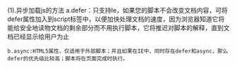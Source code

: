 (1).异步加载js的方法
    a.defer：只支持Ie，如果您的脚本不会改变文档内容，可将defer属性加入到script标签中，以便加快处理文档的速度，因为浏览器知道它将能给安全地读物文档的剩余部分而不用执行脚本，它将推迟对脚本的解释，直到文档已经显示给用户为止


    b.async:HTML5属性，仅适用于外部脚本；并且如果在IE中，同时存在defer和async，那么defer的优先级比较高；脚本将在页面完成时执行。